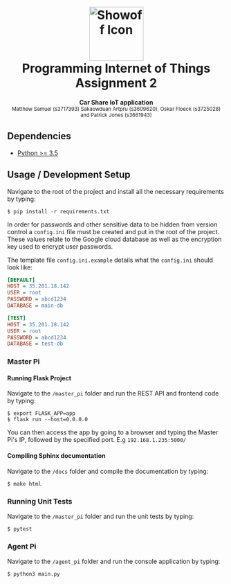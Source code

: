 

<div align="center">
  <h1>
    <br>
     <img src="https://i.imgur.com/0EqVtUO.png" alt="Showoff Icon" height="125">
    <br>
    Programming Internet of Things<br> Assignment 2
   <br>
  </h1>
  <strong>Car Share IoT application</strong><br>
  <sub>Matthew Samuel (s3717393) Sakaowduan Artpru (s3609620), Oskar Floeck (s3725028) and Patrick Jones (s3661943)</sub>
</div>

## Dependencies
- [Python >= 3.5](https://www.python.org)

## Usage / Development Setup

Navigate to the root of the project and install all the necessary requirements by typing:
```
$ pip install -r requirements.txt
```
In order for passwords and other sensitive data to be hidden from version control a `config.ini` file must be created and put in the root of the project. These values relate to the Google cloud database as well as the encryption key used to encrypt user passwords.

The template file `config.ini.example` details what the `config.ini` should look like:
```ini
[DEFAULT]
HOST = 35.201.18.142
USER = root
PASSWORD = abcd1234
DATABASE = main-db

[TEST]
HOST = 35.201.18.142
USER = root
PASSWORD = abcd1234
DATABASE = test-db
```

### Master Pi
#### Running Flask Project
Navigate to the `/master_pi` folder and run the REST API and frontend code by typing:
```
$ export FLASK_APP=app
$ flask run --host=0.0.0.0
```
You can then access the app by going to a browser and typing the Master Pi's IP, followed by the specified port.
E.g `192.168.1.235:5000/`

#### Compiling Sphinx documentation
Navigate to the `/docs` folder and compile the documentation by typing:
```
$ make html
```

### Running Unit Tests
Navigate to the `/master_pi` folder and run the unit tests by typing:
```
$ pytest
```

###  Agent Pi
Navigate to the `/agent_pi` folder and run the console application by typing:
```
$ python3 main.py
```
